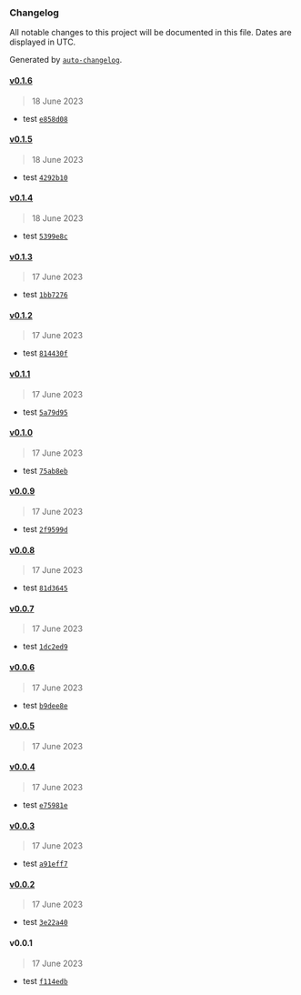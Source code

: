 ### Changelog

All notable changes to this project will be documented in this file. Dates are displayed in UTC.

Generated by [`auto-changelog`](https://github.com/CookPete/auto-changelog).

#### [v0.1.6](https://github.com/kuvaus/workflowtest/compare/v0.1.5...v0.1.6)

> 18 June 2023

- test [`e858d08`](https://github.com/kuvaus/workflowtest/commit/e858d0894554b30dd33ee438003e03d0feeba8b2)

#### [v0.1.5](https://github.com/kuvaus/workflowtest/compare/v0.1.4...v0.1.5)

> 18 June 2023

- test [`4292b10`](https://github.com/kuvaus/workflowtest/commit/4292b10c6f40f5b20c57799fcbf11691af4ea62d)

#### [v0.1.4](https://github.com/kuvaus/workflowtest/compare/v0.1.3...v0.1.4)

> 18 June 2023

- test [`5399e8c`](https://github.com/kuvaus/workflowtest/commit/5399e8c575f28a2a959ff6a3a1c4624862b2e4d8)

#### [v0.1.3](https://github.com/kuvaus/workflowtest/compare/v0.1.2...v0.1.3)

> 17 June 2023

- test [`1bb7276`](https://github.com/kuvaus/workflowtest/commit/1bb7276ec50fb0c2c6eed1c54f318d921b7022a1)

#### [v0.1.2](https://github.com/kuvaus/workflowtest/compare/v0.1.1...v0.1.2)

> 17 June 2023

- test [`814430f`](https://github.com/kuvaus/workflowtest/commit/814430f7fc2af090e529315406c802aa453f3fed)

#### [v0.1.1](https://github.com/kuvaus/workflowtest/compare/v0.1.0...v0.1.1)

> 17 June 2023

- test [`5a79d95`](https://github.com/kuvaus/workflowtest/commit/5a79d958c3de56f60b88d8701114100971395b2c)

#### [v0.1.0](https://github.com/kuvaus/workflowtest/compare/v0.0.9...v0.1.0)

> 17 June 2023

- test [`75ab8eb`](https://github.com/kuvaus/workflowtest/commit/75ab8ebeaeda26feb0a38aa5d21844f986ccd8cc)

#### [v0.0.9](https://github.com/kuvaus/workflowtest/compare/v0.0.8...v0.0.9)

> 17 June 2023

- test [`2f9599d`](https://github.com/kuvaus/workflowtest/commit/2f9599d0b5a34a0eba695471360ae18ba19f8392)

#### [v0.0.8](https://github.com/kuvaus/workflowtest/compare/v0.0.7...v0.0.8)

> 17 June 2023

- test [`81d3645`](https://github.com/kuvaus/workflowtest/commit/81d36453b6d664a18a7ead8dc7043e0f49de9732)

#### [v0.0.7](https://github.com/kuvaus/workflowtest/compare/v0.0.6...v0.0.7)

> 17 June 2023

- test [`1dc2ed9`](https://github.com/kuvaus/workflowtest/commit/1dc2ed92c39e142348b2e997f1c55b838f01f5ca)

#### [v0.0.6](https://github.com/kuvaus/workflowtest/compare/v0.0.5...v0.0.6)

> 17 June 2023

- test [`b9dee8e`](https://github.com/kuvaus/workflowtest/commit/b9dee8e95b13e5889fb369eb387ac5b10b71bc94)

#### [v0.0.5](https://github.com/kuvaus/workflowtest/compare/v0.0.4...v0.0.5)

> 17 June 2023

#### [v0.0.4](https://github.com/kuvaus/workflowtest/compare/v0.0.3...v0.0.4)

> 17 June 2023

- test [`e75981e`](https://github.com/kuvaus/workflowtest/commit/e75981e4603857e67cdc2d77a5fca8352cfe1f91)

#### [v0.0.3](https://github.com/kuvaus/workflowtest/compare/v0.0.2...v0.0.3)

> 17 June 2023

- test [`a91eff7`](https://github.com/kuvaus/workflowtest/commit/a91eff78cf79b1ebb5cc5d313ca69b3caeb3861a)

#### [v0.0.2](https://github.com/kuvaus/workflowtest/compare/v0.0.1...v0.0.2)

> 17 June 2023

- test [`3e22a40`](https://github.com/kuvaus/workflowtest/commit/3e22a40d6b54bac53ebd4d96238d498cb8bdf7c8)

#### v0.0.1

> 17 June 2023

- test [`f114edb`](https://github.com/kuvaus/workflowtest/commit/f114edb3bf39c004d5bf7e99cc80f1a339b59353)
